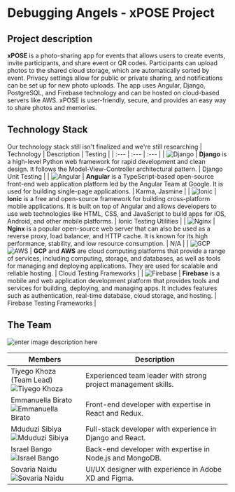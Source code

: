 # Debugging Angels - xPOSE Project
## Project description
**xPOSE** is a photo-sharing app for events that allows users to create events, invite participants, and share event or QR codes. Participants can upload photos to the shared cloud storage, which are automatically sorted by event. Privacy settings allow for public or private sharing, and notifications can be set up for new photo uploads. The app uses Angular, Django, PostgreSQL, and Firebase technology and can be hosted on cloud-based servers like AWS. xPOSE is user-friendly, secure, and provides an easy way to share photos and memories.

## Technology Stack
Our technology stack still isn't finalized and we're still researching
| Technology | Description | Testing |
| :--- | :--- | :--- |
| ![Django](https://img.icons8.com/color/48/000000/django.png) | **Django** is a high-level Python web framework for rapid development and clean design. It follows the Model-View-Controller architectural pattern. | Django Unit Testing |
| ![Angular](https://img.icons8.com/color/48/000000/angularjs.png) | **Angular** is a TypeScript-based open-source front-end web application platform led by the Angular Team at Google. It is used for building single-page applications. | Karma, Jasmine |
| ![Ionic](https://img.icons8.com/color/48/000000/ionic.png) | **Ionic** is a free and open-source framework for building cross-platform mobile applications. It is built on top of Angular and allows developers to use web technologies like HTML, CSS, and JavaScript to build apps for iOS, Android, and other mobile platforms. | Ionic Testing Utilities |
| ![Nginx](https://img.icons8.com/color/48/000000/nginx.png) | **Nginx** is a popular open-source web server that can also be used as a reverse proxy, load balancer, and HTTP cache. It is known for its high performance, stability, and low resource consumption. | N/A |
| ![GCP](https://img.icons8.com/color/48/000000/google-cloud-platform.png) ![AWS](https://img.icons8.com/color/48/000000/amazon-web-services.png) | **GCP** and **AWS** are cloud computing platforms that provide a range of services, including computing, storage, and databases, as well as tools for managing and deploying applications. They are used for scalable and reliable hosting. | Cloud Testing Frameworks |
| ![Firebase](https://img.icons8.com/color/48/000000/firebase.png) | **Firebase** is a mobile and web application development platform that provides tools and services for building, deploying, and managing apps. It includes features such as authentication, real-time database, cloud storage, and hosting. | Firebase Testing Frameworks |
## The Team
![enter image description here](https://drive.google.com/uc?export=view&id=1V4vdZwFScQq9mlrW2cNxjKZGItLo5gxc)

| Members                                          | Description                                            |
| ------------------------------------------------ | ------------------------------------------------------ |
| Tiyego Khoza (Team Lead) <br> ![Tiyego Khoza](https://github.com/emito-k.png?size=50) | Experienced team leader with strong project management skills. |
| Emmanuella Birato <br> ![Emmanuella Birato](https://github.com/emmanuella08.png?size=50) | Front-end developer with expertise in React and Redux. |
| Mduduzi Sibiya <br> ![Mduduzi Sibiya](https://github.com/duzi-art.png?size=50) | Full-stack developer with experience in Django and React. |
| Israel Bango <br> ![Israel Bango](https://github.com/Ibango7.png?size=50) | Back-end developer with expertise in Node.js and MongoDB. |
| Sovaria Naidu <br> ![Sovaria Naidu](https://github.com/sovaria10.png?size=50) | UI/UX designer with experience in Adobe XD and Figma. |
